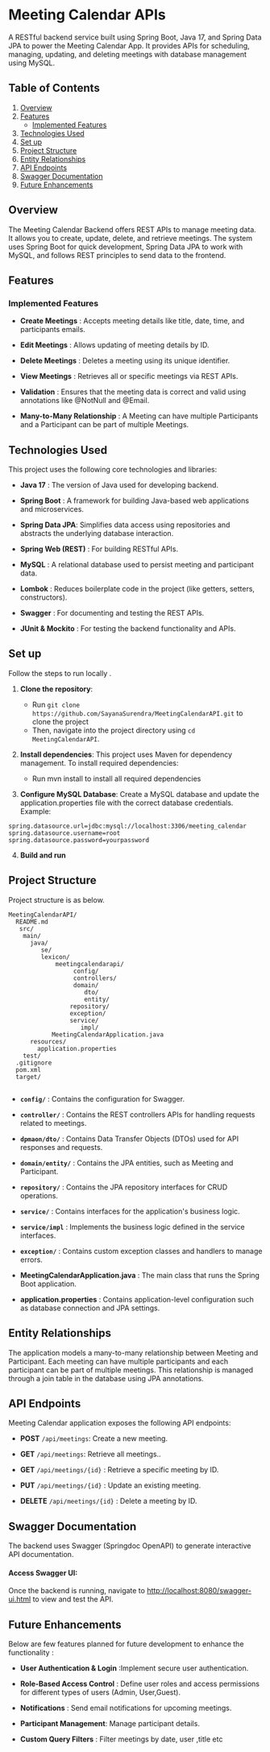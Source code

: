 # Meeting Calendar APIs

A RESTful backend service built using Spring Boot, Java 17, and Spring Data JPA to power the Meeting Calendar App. It provides APIs for scheduling, managing, updating, and deleting meetings with database management using MySQL.

 ## Table of Contents

1. [Overview](#overview)
2. [Features](#features)
   - [Implemented Features](#implemented-features)
3. [Technologies Used](#technologies-used)
4. [Set up](#set-up)
5. [Project Structure](#project-structure)
6. [Entity Relationships](#entity-relationships)
7. [API Endpoints](#api-endpoints)
8. [Swagger Documentation](#swagger-documentation)
9. [Future Enhancements](#future-enhancements)


## Overview

The Meeting Calendar Backend offers REST APIs to manage meeting data. It allows you to create, update, delete, and retrieve meetings. The system uses Spring Boot for quick development, Spring Data JPA to work with MySQL, and follows REST principles to send data to the frontend.


## Features

### Implemented Features

- **Create Meetings** : Accepts meeting details like title, date, time, and participants emails.

- **Edit Meetings** : Allows updating of meeting details by ID.

- **Delete Meetings** : Deletes a meeting using its unique identifier.

- **View Meetings** : Retrieves all or specific meetings via REST APIs.

- **Validation** : Ensures that the meeting data is correct and valid using annotations like @NotNull and @Email.

- **Many-to-Many Relationship** : A Meeting can have multiple Participants and a Participant can be part of multiple Meetings.



## Technologies Used

This project uses the following core technologies and libraries:

- **Java 17** : The version of Java used for developing backend.

- **Spring Boot** : A framework for building Java-based web applications and microservices.

- **Spring Data JPA**: Simplifies data access using repositories and abstracts the underlying database interaction.

- **Spring Web (REST)** : For building RESTful APIs.


- **MySQL** : A relational database used to persist meeting and participant data.

- **Lombok** : Reduces boilerplate code in the project (like getters, setters, constructors).

- **Swagger** : For documenting and testing the REST APIs.

- **JUnit & Mockito** : For testing the backend functionality and APIs.


## Set up

Follow the steps to run locally .

1. **Clone the repository**:
   - Run `git clone https://github.com/SayanaSurendra/MeetingCalendarAPI.git` to clone the project 
   - Then, navigate into the project directory using `cd MeetingCalendarAPI`.

2. **Install dependencies**:
   This project uses Maven for dependency management. To install required dependencies:
   - Run mvn install to install all required dependencies

3. **Configure MySQL Database**:
  Create a MySQL database and update the application.properties file with the correct database credentials. Example:
  ```
  spring.datasource.url=jdbc:mysql://localhost:3306/meeting_calendar
  spring.datasource.username=root
  spring.datasource.password=yourpassword
  ```

4. **Build and run**

## Project Structure

Project structure is as below.

```
MeetingCalendarAPI/
  README.md
   src/
    main/
      java/
         se/
         lexicon/
             meetingcalendarapi/
                  config/
                  controllers/
                  domain/
                     dto/
                     entity/
                 repository/
                 exception/
                 service/
                    impl/
            MeetingCalendarApplication.java
      resources/
        application.properties
    test/
  .gitignore
  pom.xml
  target/


```
- **`config/`** : Contains the configuration for Swagger.
- **`controller/`** : Contains the REST controllers APIs for handling requests related to meetings.

- **`dpmaon/dto/`** : Contains Data Transfer Objects (DTOs) used for API responses and requests.

- **`domain/entity/`** : Contains the JPA entities, such as Meeting and Participant.

- **`repository/`** : Contains the JPA repository interfaces for CRUD operations.

- **`service/`** : Contains interfaces for the application's business logic.
- **`service/impl`** : Implements the business logic defined in the service interfaces.

- **`exception/`** : Contains custom exception classes and handlers to manage errors.

- **MeetingCalendarApplication.java** : The main class that runs the Spring Boot application.
 - **application.properties** : Contains application-level configuration such as database connection and JPA settings.


## Entity Relationships

The application models a many-to-many relationship between Meeting and Participant. Each meeting can have multiple participants and each participant can be part of multiple meetings. This relationship is managed through a join table in the database using JPA annotations.

## API Endpoints

Meeting Calendar application exposes the following API endpoints:

- **POST** `/api/meetings`: Create a new meeting.

- **GET** `/api/meetings`: Retrieve all meetings..
 
 - **GET** `/api/meetings/{id}` : Retrieve a specific meeting by ID.

- **PUT** `/api/meetings/{id}` : Update an existing meeting.

- **DELETE** `/api/meetings/{id}` : Delete a meeting by ID.

## Swagger Documentation
The backend uses Swagger (Springdoc OpenAPI) to generate interactive API documentation.

#### Access Swagger UI:
Once the backend is running, navigate to [http://localhost:8080/swagger-ui.html](http://localhost:8080/swagger-ui.html) to view and test the API.


## Future Enhancements
Below are few features planned for future development to enhance the functionality :

- **User Authentication & Login** :Implement secure user authentication.

- **Role-Based Access Control** : Define user roles and access permissions for different types of users (Admin, User,Guest).

- **Notifications** : Send email notifications for upcoming meetings.

- **Participant Management**: Manage participant details.

- **Custom Query Filters** : Filter meetings by date, user ,title etc







